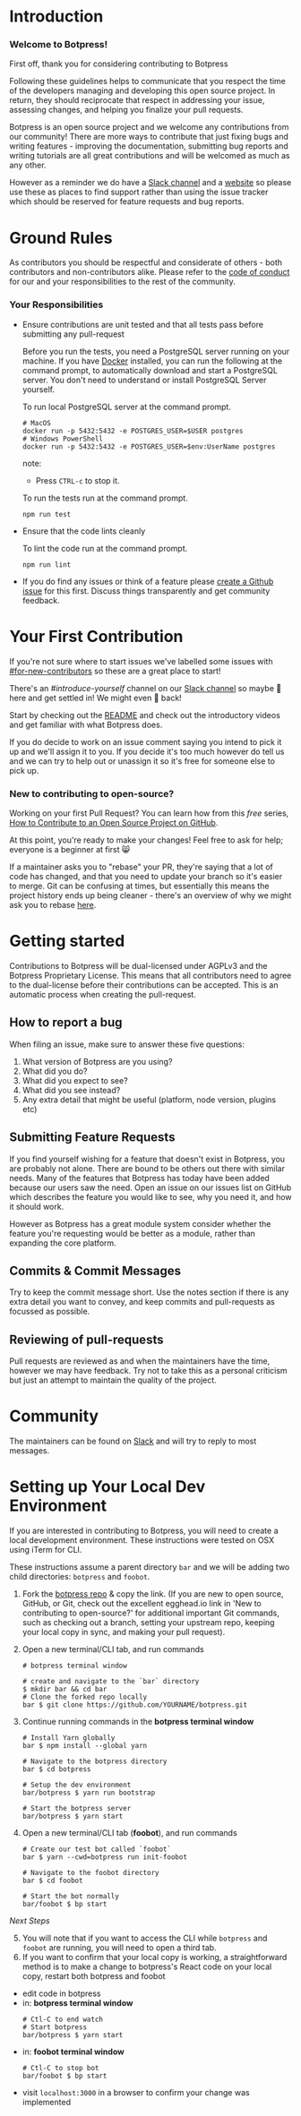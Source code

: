 # Introduction

### Welcome to Botpress!

First off, thank you for considering contributing to Botpress

Following these guidelines helps to communicate that you respect the time of the developers managing and developing this open source project. In return, they should reciprocate that respect in addressing your issue, assessing changes, and helping you finalize your pull requests.

Botpress is an open source project and we welcome any contributions from our community! There are more ways to contribute that just fixing bugs and writing features - improving the documentation, submitting bug reports and writing tutorials are all great contributions and will be welcomed as much as any other.

However as a reminder we do have a [Slack channel](https://slack.botpress.io/) and a [website](https://botpress.io/) so please use these as places to find support rather than using the issue tracker which should be reserved for feature requests and bug reports.

# Ground Rules
As contributors you should be respectful and considerate of others - both contributors and non-contributors alike. Please refer to the [code of conduct](./CODE_OF_CONDUCT.md) for our and your responsibilities to the rest of the community.

### Your Responsibilities
* Ensure contributions are unit tested and that all tests pass before submitting any pull-request

  Before you run the tests, you need a PostgreSQL server running on your machine. If you have
  [Docker](https://www.docker.com/) installed, you can run the following at the command prompt,
  to automatically download and start a PostgreSQL server. You don't need to
  understand or install PostgreSQL Server yourself.

  To run local PostgreSQL server at the command prompt.
  ```
  # MacOS
  docker run -p 5432:5432 -e POSTGRES_USER=$USER postgres
  # Windows PowerShell
  docker run -p 5432:5432 -e POSTGRES_USER=$env:UserName postgres
  ```
  note:
  * Press `CTRL-c` to stop it.

  To run the tests run at the command prompt.
  ```
  npm run test
  ```

* Ensure that the code lints cleanly

  To lint the code run at the command prompt.
  ```
  npm run lint
  ```

* If you do find any issues or think of a feature please [create a Github issue](https://help.github.com/articles/creating-an-issue/) for this first. Discuss things transparently and get community feedback.

# Your First Contribution
If you're not sure where to start issues we've labelled some issues with [#for-new-contributors](https://github.com/botpress/botpress/issues?q=is%3Aissue+is%3Aopen+label%3Afor-new-contributors) so these are a great place to start!

There's an *#introduce-yourself* channel on our [Slack channel](https://slack.botpress.io/) so maybe :wave: here and get settled in! We might even :wave: back!

Start by checking out the [README](./README.md) and check out the introductory videos and get familiar with what Botpress does.

If you do decide to work on an issue comment saying you intend to pick it up and we'll assign it to you. If you decide it's too much however do tell us and we can try to help out or unassign it so it's free for someone else to pick up.

### New to contributing to open-source?
Working on your first Pull Request? You can learn how from this *free* series, [How to Contribute to an Open Source Project on GitHub](https://egghead.io/series/how-to-contribute-to-an-open-source-project-on-github).

At this point, you're ready to make your changes! Feel free to ask for help; everyone is a beginner at first :smile_cat:

If a maintainer asks you to "rebase" your PR, they're saying that a lot of code has changed, and that you need to update your branch so it's easier to merge. Git can be confusing at times, but essentially this means the project history ends up being cleaner - there's an overview of why we might ask you to rebase [here](https://www.atlassian.com/git/tutorials/merging-vs-rebasing).

# Getting started
Contributions to Botpress will be dual-licensed under AGPLv3 and the Botpress Proprietary License. This means that all contributors need to agree to the dual-license before their contributions can be accepted. This is an automatic process when creating the pull-request.

## How to report a bug
When filing an issue, make sure to answer these five questions:

1. What version of Botpress are you using?
2. What did you do?
3. What did you expect to see?
4. What did you see instead?
5. Any extra detail that might be useful (platform, node version, plugins etc)

## Submitting Feature Requests
If you find yourself wishing for a feature that doesn't exist in Botpress, you are probably not alone. There are bound to be others out there with similar needs. Many of the features that Botpress has today have been added because our users saw the need. Open an issue on our issues list on GitHub which describes the feature you would like to see, why you need it, and how it should work.

However as Botpress has a great module system consider whether the feature you're requesting would be better as a module, rather than expanding the core platform.

## Commits & Commit Messages
Try to keep the commit message short. Use the notes section if there is any extra detail you want to convey, and keep commits and pull-requests as focussed as possible.

## Reviewing of pull-requests
Pull requests are reviewed as and when the maintainers have the time, however we may have feedback. Try not to take this as a personal criticism but just an attempt to maintain the quality of the project.

# Community
The maintainers can be found on [Slack](https://slack.botpress.io/) and will try to reply to most messages.

# Setting up Your Local Dev Environment
If you are interested in contributing to Botpress, you will need to create a local development environment. These instructions were tested on OSX using iTerm for CLI.

These instructions assume a parent directory `bar` and we will be adding two child directories: `botpress` and `foobot`.

1. Fork the [botpress repo](https://github.com/botpress/botpress) & copy the link. (If you are new to open source, GitHub, or Git, check out the excellent egghead.io link in 'New to contributing to open-source?' for additional important Git commands, such as checking out a branch, setting your upstream repo, keeping your local copy in sync, and making your pull request).
2. Open a new terminal/CLI tab, and run commands
    ```shell
    # botpress terminal window

    # create and navigate to the `bar` directory
    $ mkdir bar && cd bar
    # Clone the forked repo locally
    bar $ git clone https://github.com/YOURNAME/botpress.git
    ```

3. Continue running commands in the **botpress terminal window**

    ```shell
    # Install Yarn globally
    bar $ npm install --global yarn

    # Navigate to the botpress directory
    bar $ cd botpress

    # Setup the dev environment
    bar/botpress $ yarn run bootstrap

    # Start the botpress server
    bar/botpress $ yarn start
    ```

4. Open a new terminal/CLI tab (**foobot**), and run commands

    ```shell
    # Create our test bot called `foobot`
    bar $ yarn --cwd=botpress run init-foobot

    # Navigate to the foobot directory
    bar $ cd foobot

    # Start the bot normally
    bar/foobot $ bp start
    ```

*Next Steps*

5. You will note that if you want to access the CLI while `botpress` and `foobot` are running, you will need to open a third tab.
6. If you want to confirm that your local copy is working, a straightforward method is to make a change to botpress's React code on your local copy, restart both botpress and foobot
  - edit code in botpress
  - in: **botpress terminal window**
    ```shell
    # Ctl-C to end watch
    # Start botpress
    bar/botpress $ yarn start
    ```
  - in: **foobot terminal window**
    ```shell
    # Ctl-C to stop bot
    bar/foobot $ bp start
    ```
 - visit `localhost:3000` in a browser to confirm your change was implemented

